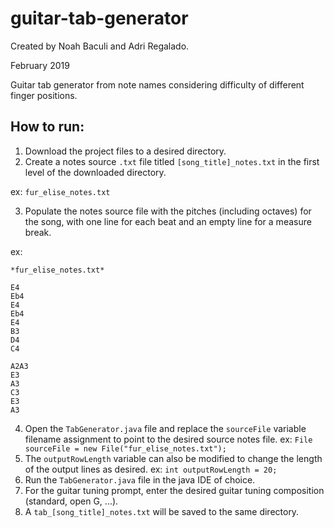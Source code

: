 # guitar-tab-generator
Created by Noah Baculi and Adri Regalado.

February 2019

Guitar tab generator from note names considering difficulty of different finger positions.

## How to run:
1. Download the project files to a desired directory.
2. Create a notes source `.txt` file titled `[song_title]_notes.txt` in the first level of the downloaded directory.
	
ex: `fur_elise_notes.txt`

3. Populate the notes source file with the pitches (including octaves) for the song, with one line for each beat and an empty line for a measure break.
	
ex:

```
*fur_elise_notes.txt*

E4
Eb4
E4
Eb4
E4
B3
D4
C4

A2A3
E3
A3
C3
E3
A3
```
4. Open the `TabGenerator.java` file and replace the `sourceFile` variable filename assignment to point to the desired source notes file.
	ex: `File sourceFile = new File("fur_elise_notes.txt");`
5. The `outputRowLength` variable can also be modified to change the length of the output lines as desired.
	ex: `int outputRowLength = 20;`
6. Run the `TabGenerator.java` file in the java IDE of choice.
7. For the guitar tuning prompt, enter the desired guitar tuning composition (standard, open G, ...).
8. A `tab_[song_title]_notes.txt` will be saved to the same directory.
